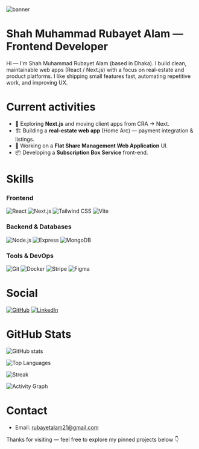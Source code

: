 ![banner](https://i.ibb.co.com/BdyNkzT/Navy-Blue-Geometric-Technology-Linked-In-Banner.png) <!-- replace with banner image (recommended ~1200x300) -->

# Shah Muhammad Rubayet Alam — Frontend Developer

Hi — I'm Shah Muhammad Rubayet Alam (based in Dhaka). I build clean, maintainable web apps (React / Next.js) with a focus on real-estate and product platforms. I like shipping small features fast, automating repetitive work, and improving UX.

# Current activities
- 🚀 Exploring **Next.js** and moving client apps from CRA → Next.
- 🏗 Building a **real-estate web app** (Home Arc) — payment integration & listings.
- 🧭 Working on a **Flat Share Management Web Application** UI.
- 📦 Developing a **Subscription Box Service** front-end.

# Skills

### Frontend
![React](https://img.shields.io/badge/-React-20232A?logo=react&logoColor=61DAFB) 
![Next.js](https://img.shields.io/badge/-Next.js-000000?logo=next.js&logoColor=white)
![Tailwind CSS](https://img.shields.io/badge/-Tailwind_CSS-06B6D4?logo=tailwindcss&logoColor=white)
![Vite](https://img.shields.io/badge/-Vite-646CFF?logo=vite&logoColor=white)

### Backend & Databases
![Node.js](https://img.shields.io/badge/-Node.js-339933?logo=node.js&logoColor=white)
![Express](https://img.shields.io/badge/-Express-000000?logo=express&logoColor=white)
![MongoDB](https://img.shields.io/badge/-MongoDB-47A248?logo=mongodb&logoColor=white)

### Tools & DevOps
![Git](https://img.shields.io/badge/-Git-F05032?logo=git&logoColor=white)
![Docker](https://img.shields.io/badge/-Docker-2496ED?logo=docker&logoColor=white)
![Stripe](https://img.shields.io/badge/-Stripe-635BFF?logo=stripe&logoColor=white)
![Figma](https://img.shields.io/badge/-Figma-F24E1E?logo=figma&logoColor=white)

# Social
[![GitHub](https://img.shields.io/badge/GitHub-@rubayetalam21-181717?logo=github&logoColor=white)](https://github.com/rubayetalam21)
[![LinkedIn](https://img.shields.io/badge/LinkedIn-Connect-blue?logo=linkedin)](https://linkedin.com/in/smrubayetalam)


# GitHub Stats

![GitHub stats](https://github-readme-stats.vercel.app/api?username=rubayetalam21&show_icons=true&count_private=true&theme=default)

![Top Languages](https://github-readme-stats.vercel.app/api/top-langs?username=rubayetalam21&layout=compact&theme=default)

![Streak](https://github-readme-streak-stats.herokuapp.com?user=rubayetalam21&theme=default)

<!-- Optional: activity graph -->
![Activity Graph](https://activity-graph.herokuapp.com/graph?username=rubayetalam21&theme=github)

# Contact
- Email: rubayetalam21@gmail.com


<!-- small footer -->
Thanks for visiting — feel free to explore my pinned projects below 👇
